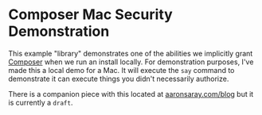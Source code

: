 # Composer Mac Security Demonstration

This example "library" demonstrates one of the abilities we implicitly grant [Composer](https://getcomposer.org/)
when we run an install locally.  For demonstration purposes, I've made this a local demo
for a Mac.  It will execute the `say` command to demonstrate it can execute things you didn't 
necessarily authorize.

There is a companion piece with this located at [aaronsaray.com/blog](https://aaronsaray.com) but it is currently a `draft`.
